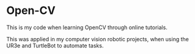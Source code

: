 # Open-CV

This is my code when learning OpenCV through online tutorials.

This was applied in my computer vision robotic projects, when using the UR3e and TurtleBot to automate tasks.
